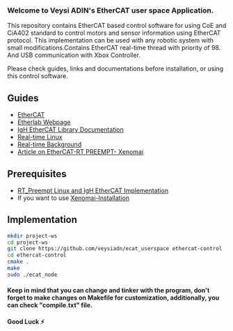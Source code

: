 ### Welcome to Veysi ADIN's EtherCAT user space Application.
 
  This repository contains EtherCAT based control software for using CoE and CiA402 standard to control motors and sensor information using EtherCAT protocol. 
  This implementation can be used with any robotic system with small modifications.Contains EtherCAT real-time thread with priority of 98. And USB communication with 
  Xbox Controller.
  
  Please check guides, links and documentations before installation, or using this control software.

## Guides

- [EtherCAT](https://www.ethercat.org/en/technology.html)
- [Etherlab Webpage](https://www.etherlab.org/en/ethercat/index.php)
- [IgH EtherCAT Library Documentation](https://www.etherlab.org/download/ethercat/ethercat-1.5.2.pdf)
- [Real-time Linux](https://wiki.linuxfoundation.org/realtime/documentation/technical_basics/start)
- [Real-time Background](https://design.ros2.org/articles/realtime_background.html)
- [Article on EtherCAT-RT PREEMPT- Xenomai](https://www.ripublication.com/ijaer17/ijaerv12n21_94.pdf)

## Prerequisites
- [RT_Preempt Linux and IgH EtherCAT Implementation](https://github.com/veysiadn/IgHEtherCATImplementation)
- If you want to use [Xenomai-Installation](https://github.com/veysiadn/xenomai-install)

## Implementation
  
```sh
mkdir project-ws 
cd project-ws
git clone https://github.com/veysiadn/ecat_userspace ethercat-control
cd ethercat-control
cmake .
make
sudo ./ecat_node
```
#### Keep in mind that you can change and tinker with the program, don't forget to make changes on Makefile for customization, additionally, you can check "compile.txt" file.

#### Good Luck ⚡
